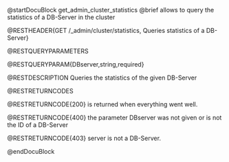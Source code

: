 
@startDocuBlock get_admin_cluster_statistics
@brief allows to query the statistics of a DB-Server in the cluster

@RESTHEADER{GET /_admin/cluster/statistics, Queries statistics of a DB-Server}

@RESTQUERYPARAMETERS

@RESTQUERYPARAM{DBserver,string,required}

@RESTDESCRIPTION
Queries the statistics of the given DB-Server

@RESTRETURNCODES

@RESTRETURNCODE{200}
is returned when everything went well.

@RESTRETURNCODE{400}
the parameter DBserver was not given or is not the ID of a DB-Server

@RESTRETURNCODE{403}
server is not a DB-Server.

@endDocuBlock
